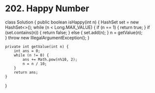 # 202. Happy Number

class Solution { public boolean isHappy\(int n\) { HashSet set = new HashSet&lt;&gt;\(\); while \(n &lt; Long.MAX\_VALUE\) { if \(n == 1\) { return true; } if \(set.contains\(n\)\) { return false; } else { set.add\(n\); } n = getValue\(n\);  
} throw new IllegalArgumentException\(\); }

```text
private int getValue(int n) {
    int ans = 0;
    while (n != 0) {
        ans += Math.pow(n%10, 2);
        n = n / 10;
    }
    return ans;
}
```

}

